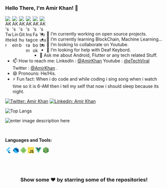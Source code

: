 ### Hello There, I'm Amir Khan! 👋


<a href="https://twitter.com/__Meer___">
  <img align="left" alt="AK's Twitter" width="22px" src="https://cdn.jsdelivr.net/npm/simple-icons@v3/icons/twitter.svg" />
</a>
<a href="https://www.linkedin.com/in/amir-khan-119542b3">
  <img align="left" alt="AK's Linkdein" width="22px" src="https://cdn.jsdelivr.net/npm/simple-icons@v3/icons/linkedin.svg" />
</a>
<a href="https://github.com/amirk3321">
  <img align="left" alt="AK's Github" width="22px" src="https://cdn.jsdelivr.net/npm/simple-icons@v3/icons/github.svg" />
</a>
<a href="https://www.instagram.com/amir.k_h_a_n/">
  <img align="left" alt="AK's Instagram" width="22px" src="https://cdn.jsdelivr.net/npm/simple-icons@v3/icons/instagram.svg" />
</a>
<a href="https://web.facebook.com/Amir.dhcs/">
  <img align="left" alt="AK's Facebook" width="22px" src="https://cdn.jsdelivr.net/npm/simple-icons@v3/icons/facebook.svg" />
</a>
<a href="https://www.youtube.com/etechviral/">
  <img align="left" alt="AK's Youtube" width="22px" src="https://cdn.jsdelivr.net/npm/simple-icons@v3/icons/youtube.svg" />
</a>

<br/>
<br/>



- 🔭 I’m currently working on open source projects.
- 🌱 I’m currently learning BlockChain, Machine Learning...
- 👯 I’m looking to collaborate on Youtube.
- 🤔 I’m looking for help with Deaf Keybord.
- 💬 Ask me about Android, Flutter or any tech related Stuff.
- 📫 How to reach me: LinkedIn : [@AmirKhan](https://www.linkedin.com/in/amir-khan-119542b3)
Youtube : [@eTechViral](https://www.youtube.com/channel/UCO6gMNHYhRqyzbskNh4gG_A)
Twitter  : [@AmirKhan](https://twitter.com/__Meer___)
.
- 😄 Pronouns: He/His.
- ⚡ Fun fact: When i do code and while coding i sing song when i watch time so it is 6-AM then i tell my self that now i should sleep because its night.


[![Twitter: Amir Khan](https://img.shields.io/twitter/follow/__Meer___?style=social)](https://twitter.com/__Meer___)
[![Linkedin: Amir Khan](https://img.shields.io/badge/-AK-blue?style=flat-square&logo=Linkedin&logoColor=white&link=https://www.linkedin.com/in/amir-khan-119542b3)](https://www.linkedin.com/in/amir-khan-119542b3)



![Top Langs](https://github-readme-stats.vercel.app/api/top-langs/?username=amirk3321)

![enter image description here](https://github-readme-stats.vercel.app/api?username=amirk3321&&show_icons=true&title_color=ffffff&icon_color=bb2acf&text_color=daf7dc&bg_color=151515)

<br/>

**Languages and Tools:**  

<code><img height="20" src="https://raw.githubusercontent.com/github/explore/80688e429a7d4ef2fca1e82350fe8e3517d3494d/topics/flutter/flutter.png"></code>
<code><img height="20" src="https://raw.githubusercontent.com/github/explore/80688e429a7d4ef2fca1e82350fe8e3517d3494d/topics/dart/dart.png"></code>
<code><img height="20" src="https://raw.githubusercontent.com/github/explore/80688e429a7d4ef2fca1e82350fe8e3517d3494d/topics/android/android.png"></code>
<code><img height="20" src="https://raw.githubusercontent.com/github/explore/80688e429a7d4ef2fca1e82350fe8e3517d3494d/topics/javascript/javascript.png"></code>
<code><img height="20" src="https://raw.githubusercontent.com/github/explore/80688e429a7d4ef2fca1e82350fe8e3517d3494d/topics/vue/vue.png"></code>
<code><img height="20" src="https://raw.githubusercontent.com/github/explore/80688e429a7d4ef2fca1e82350fe8e3517d3494d/topics/nodejs/nodejs.png"></code> 

<br/>
<br/>
<div align="center">

### Show some ❤️ by starring some of the repositories!

</div>
